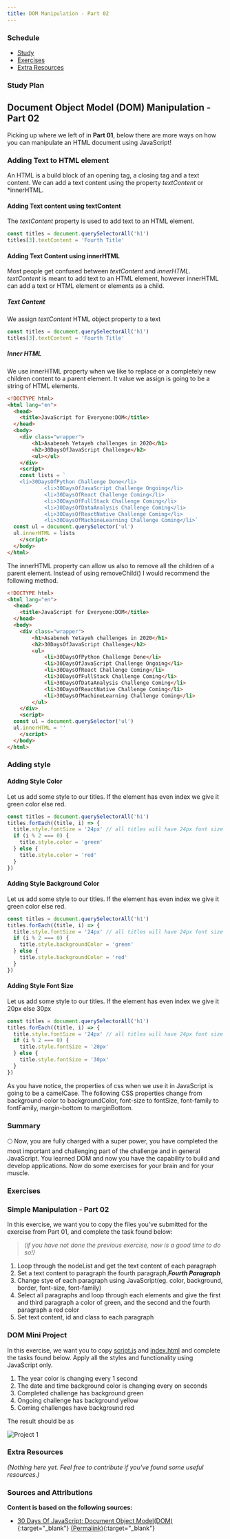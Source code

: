 ```yaml
---
title: DOM Manipulation - Part 02
---
```


### Schedule

  - [Study](#study-plan-NN)
  - [Exercises](#exercises-NN)
  - [Extra Resources](#extra-resources-NN)

### Study Plan

  ## Document Object Model (DOM) Manipulation - Part 02

  Picking up where we left of in **Part 01**, below there are more ways on how you can manipulate an HTML document using JavaScript!

  ### Adding Text to HTML element

  An HTML is a build block of an opening tag, a closing tag and a text content. We can add a text content using the property _textContent_ or \*innerHTML.

  #### Adding Text content using textContent

  The _textContent_ property is used to add text to an HTML element.

  ```js
  const titles = document.querySelectorAll('h1')
  titles[3].textContent = 'Fourth Title'
  ```

  #### Adding Text Content using innerHTML

  Most people get confused between _textContent_ and _innerHTML_. _textContent_ is meant to add text to an HTML element, however innerHTML can add a text or HTML element or elements as a child.

  ##### Text Content

  We assign *textContent* HTML object property to a text

  ```js
  const titles = document.querySelectorAll('h1')
  titles[3].textContent = 'Fourth Title'
  ```

  ##### Inner HTML

  We use innerHTML property when we like to replace or a completely new children content to a parent element.
  It value we assign is going to be a string of HTML elements.

  ```html
  <!DOCTYPE html>
  <html lang="en">
    <head>
      <title>JavaScript for Everyone:DOM</title>
    </head>
    <body>
      <div class="wrapper">
          <h1>Asabeneh Yetayeh challenges in 2020</h1>
          <h2>30DaysOfJavaScript Challenge</h2>
          <ul></ul>
      </div>
      <script>
      const lists = `
      <li>30DaysOfPython Challenge Done</li>
              <li>30DaysOfJavaScript Challenge Ongoing</li>
              <li>30DaysOfReact Challenge Coming</li>
              <li>30DaysOfFullStack Challenge Coming</li>
              <li>30DaysOfDataAnalysis Challenge Coming</li>
              <li>30DaysOfReactNative Challenge Coming</li>
              <li>30DaysOfMachineLearning Challenge Coming</li>`
    const ul = document.querySelector('ul')
    ul.innerHTML = lists
      </script>
    </body>
  </html>
  ```

  The innerHTML property can allow us also to remove all the children of a parent element. Instead of using removeChild() I would recommend the following method.

  ```html
  <!DOCTYPE html>
  <html lang="en">
    <head>
      <title>JavaScript for Everyone:DOM</title>
    </head>
    <body>
      <div class="wrapper">
          <h1>Asabeneh Yetayeh challenges in 2020</h1>
          <h2>30DaysOfJavaScript Challenge</h2>
          <ul>
              <li>30DaysOfPython Challenge Done</li>
              <li>30DaysOfJavaScript Challenge Ongoing</li>
              <li>30DaysOfReact Challenge Coming</li>
              <li>30DaysOfFullStack Challenge Coming</li>
              <li>30DaysOfDataAnalysis Challenge Coming</li>
              <li>30DaysOfReactNative Challenge Coming</li>
              <li>30DaysOfMachineLearning Challenge Coming</li>
          </ul>
      </div>
      <script>
    const ul = document.querySelector('ul')
    ul.innerHTML = ''
      </script>
    </body>
  </html>
  ```

  ### Adding style

  #### Adding Style Color

  Let us add some style to our titles. If the element has even index we give it green color else red.

  ```js
  const titles = document.querySelectorAll('h1')
  titles.forEach((title, i) => {
    title.style.fontSize = '24px' // all titles will have 24px font size
    if (i % 2 === 0) {
      title.style.color = 'green'
    } else {
      title.style.color = 'red'
    }
  })
  ```

  #### Adding Style Background Color

  Let us add some style to our titles. If the element has even index we give it green color else red.

  ```js
  const titles = document.querySelectorAll('h1')
  titles.forEach((title, i) => {
    title.style.fontSize = '24px' // all titles will have 24px font size
    if (i % 2 === 0) {
      title.style.backgroundColor = 'green'
    } else {
      title.style.backgroundColor = 'red'
    }
  })
  ```

  #### Adding Style Font Size

  Let us add some style to our titles. If the element has even index we give it 20px else 30px

  ```js
  const titles = document.querySelectorAll('h1')
  titles.forEach((title, i) => {
    title.style.fontSize = '24px' // all titles will have 24px font size
    if (i % 2 === 0) {
      title.style.fontSize = '20px'
    } else {
      title.style.fontSize = '30px'
    }
  })
  ```

  As you have notice, the properties of css when we use it in JavaScript is going to be a camelCase. The  following CSS properties change from background-color to backgroundColor, font-size to fontSize, font-family to fontFamily, margin-bottom to marginBottom.  

### Summary

  🌕 Now,  you are fully charged with a super power, you have completed the most important and challenging part of the challenge and in general JavaScript. You learned DOM and now you have the capability to build and develop applications. Now do some exercises for your brain and for your muscle.

### Exercises

  ### Simple Manipulation - Part 02
  <!-- SGEN:META:PROGRESS:task=Complete the exercise 'Simple Manipulation - Part 02'|user_folder=dom_manipulation_part_02 -->
  <!-- SGEN:META:TESTS:name=Test Exercise: 'Simple Manipulation - Part 02'|type=exist|user_folder=dom_manipulation_part_02|files=simple-manipulation.html,script.js -->
  In this exercise, we want you to copy the files you've submitted for the exercise from Part 01, and complete the task found below:

  > _(if you have not done the previous exercise, now is a good time to do so!)_

  1. Loop through the nodeList and get the text content of each paragraph
  2. Set a text content to paragraph the fourth paragraph,**_Fourth Paragraph_**
  3. Change stye of each paragraph using JavaScript(eg. color, background, border, font-size, font-family)
  4. Select all paragraphs and loop through each elements and give the first and third paragraph a color of green, and the second and the fourth paragraph a red color
  5. Set text content, id and class to each paragraph

  ### DOM Mini Project
  <!-- SGEN:META:PROGRESS:task=Complete the exercise 'DOM Mini Project'|user_folder=dom_mini_project -->
  <!-- SGEN:META:TESTS:name=Test Exercise: 'DOM Mini Project'|type=exist|user_folder=dom_mini_project|files=index.html,script.js -->
  In this exercise, we want you to copy [script.js](./exercises/dom_mini_project/script.js) and [index.html](./exercises/dom_mini_project/index.html) and complete the tasks found below. Apply all the styles and functionality using JavaScript only.

  1. The year color is changing every 1 second
  2. The date and time background color is changing every on seconds
  3. Completed challenge has background green
  4. Ongoing challenge has background yellow
  5. Coming challenges have background red

  The result should be as 

  ![Project 1](./assets/dom_mini_project_challenge.gif)


### Extra Resources

  _(Nothing here yet. Feel free to contribute if you've found some useful resources.)_

### Sources and Attributions

  **Content is based on the following sources:**

  - [30 Days Of JavaScript: Document Object Model(DOM)](https://github.com/in-tech-gration/30-Days-Of-JavaScript/blob/master/21_Day_DOM/21_day_dom.md){:target="_blank"} [(Permalink)](https://github.com/in-tech-gration/30-Days-Of-JavaScript/blob/55d8e3dbc0410d64c1dc3ea5915e015a7950cf2a/21_Day_DOM/21_day_dom.md){:target="_blank"}